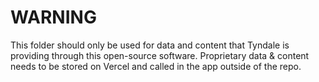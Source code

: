 # WARNING

This folder should only be used for data and content that Tyndale is providing through this open-source software. Proprietary data & content needs to be stored on Vercel and called in the app outside of the repo.